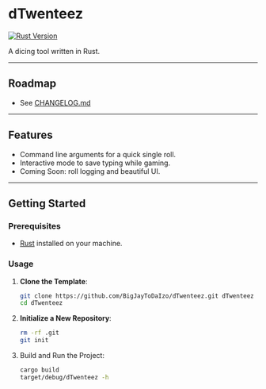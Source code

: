 # dTwenteez

[![Rust Version](https://img.shields.io/badge/Rust-1.85+-blue.svg)](https://www.rust-lang.org)

A dicing tool written in Rust.

---

## Roadmap
 - See [CHANGELOG.md](CHANGELOG.md)

---

## Features

- Command line arguments for a quick single roll.
- Interactive mode to save typing while gaming.
- Coming Soon: roll logging and beautiful UI.

---

## Getting Started

### Prerequisites

- [Rust](https://www.rust-lang.org/tools/install) installed on your machine.

### Usage

1. **Clone the Template**:
   ```bash
   git clone https://github.com/BigJayToDaIzo/dTwenteez.git dTwenteez
   cd dTwenteez

2. **Initialize a New Repository**:
   ```bash
   rm -rf .git
   git init

3. Build and Run the Project:
   ```bash
   cargo build
   target/debug/dTwenteez -h

